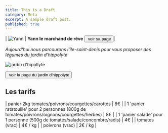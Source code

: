 ```yaml
---
title: This is a Draft
category: Meta
excerpt: A sample draft post.
published: true
---
```


| ![Yann](img/vendeurs/yann-le-maraicher.jpg) | **Yann le marchand de rêve** <button class="btn btn-default button-table" type="button"> <i class="fa fa-eye fa-fw"></i><span> &nbsp;voir sa page </span></button>|



*Aujourd'hui nous parcourons l'ile-saint-denis pour vous proposer des légumes du jardin d'hippolyte*





![jardin d'hipollyte](img/producteurs/jardins-hippolyte.jpg)

<button class="btn btn-default button-table" type="button">
<i class="fa fa-eye fa-fw"></i><span> &nbsp;voir la page du jardin d'hippolyte</span></button>

## Les tarifs

| panier 2kg tomates/poivrons/courgettes/carottes | 8€ |
| 1 'panier ratatouille' pour 2 personnes (800g de tomates/poivrons/oignons/courgettes/herbes) | 8€ |
| 1 'panier salade' pour 1 personne (500g de tomates/salade/concombre/radis) | 4€ |
| tomates (vrac) | 4€ / kg |
| poivrons (vrac) | 2€ / kg |

